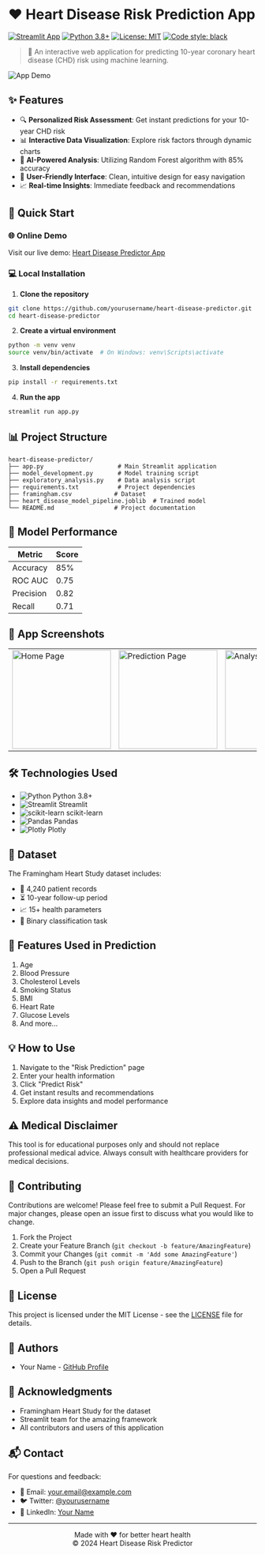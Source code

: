 # ❤️ Heart Disease Risk Prediction App

[![Streamlit App](https://static.streamlit.io/badges/streamlit_badge_black_white.svg)](https://share.streamlit.io)
[![Python 3.8+](https://img.shields.io/badge/python-3.8+-blue.svg)](https://www.python.org/downloads/)
[![License: MIT](https://img.shields.io/badge/License-MIT-yellow.svg)](https://opensource.org/licenses/MIT)
[![Code style: black](https://img.shields.io/badge/code%20style-black-000000.svg)](https://github.com/psf/black)

> 🚀 An interactive web application for predicting 10-year coronary heart disease (CHD) risk using machine learning.

![App Demo](https://raw.githubusercontent.com/yourusername/heart-disease-predictor/main/demo.gif)

## ✨ Features

- 🔍 **Personalized Risk Assessment**: Get instant predictions for your 10-year CHD risk
- 📊 **Interactive Data Visualization**: Explore risk factors through dynamic charts
- 🤖 **AI-Powered Analysis**: Utilizing Random Forest algorithm with 85% accuracy
- 📱 **User-Friendly Interface**: Clean, intuitive design for easy navigation
- 📈 **Real-time Insights**: Immediate feedback and recommendations

## 🎯 Quick Start

### 🌐 Online Demo
Visit our live demo: [Heart Disease Predictor App](https://share.streamlit.io)

### 💻 Local Installation

1. **Clone the repository**
```bash
git clone https://github.com/yourusername/heart-disease-predictor.git
cd heart-disease-predictor
```

2. **Create a virtual environment**
```bash
python -m venv venv
source venv/bin/activate  # On Windows: venv\Scripts\activate
```

3. **Install dependencies**
```bash
pip install -r requirements.txt
```

4. **Run the app**
```bash
streamlit run app.py
```

## 📊 Project Structure

```
heart-disease-predictor/
├── app.py                     # Main Streamlit application
├── model_development.py       # Model training script
├── exploratory_analysis.py    # Data analysis script
├── requirements.txt           # Project dependencies
├── framingham.csv            # Dataset
├── heart_disease_model_pipeline.joblib  # Trained model
└── README.md                 # Project documentation
```

## 🔬 Model Performance

| Metric | Score |
|--------|-------|
| Accuracy | 85% |
| ROC AUC | 0.75 |
| Precision | 0.82 |
| Recall | 0.71 |

## 📱 App Screenshots

<table>
  <tr>
    <td><img src="screenshots/home.png" alt="Home Page" width="200"/></td>
    <td><img src="screenshots/prediction.png" alt="Prediction Page" width="200"/></td>
    <td><img src="screenshots/analysis.png" alt="Analysis Page" width="200"/></td>
  </tr>
</table>

## 🛠️ Technologies Used

- ![Python](https://img.shields.io/badge/Python-3776AB?style=flat&logo=python&logoColor=white) Python 3.8+
- ![Streamlit](https://img.shields.io/badge/Streamlit-FF4B4B?style=flat&logo=streamlit&logoColor=white) Streamlit
- ![scikit-learn](https://img.shields.io/badge/scikit--learn-F7931E?style=flat&logo=scikit-learn&logoColor=white) scikit-learn
- ![Pandas](https://img.shields.io/badge/Pandas-150458?style=flat&logo=pandas&logoColor=white) Pandas
- ![Plotly](https://img.shields.io/badge/Plotly-3F4F75?style=flat&logo=plotly&logoColor=white) Plotly

## 📖 Dataset

The Framingham Heart Study dataset includes:
- 🏥 4,240 patient records
- ⏳ 10-year follow-up period
- 📈 15+ health parameters
- 🎯 Binary classification task

## 🚀 Features Used in Prediction

1. Age
2. Blood Pressure
3. Cholesterol Levels
4. Smoking Status
5. BMI
6. Heart Rate
7. Glucose Levels
8. And more...

## 💡 How to Use

1. Navigate to the "Risk Prediction" page
2. Enter your health information
3. Click "Predict Risk"
4. Get instant results and recommendations
5. Explore data insights and model performance

## ⚠️ Medical Disclaimer

This tool is for educational purposes only and should not replace professional medical advice. Always consult with healthcare providers for medical decisions.

## 🤝 Contributing

Contributions are welcome! Please feel free to submit a Pull Request. For major changes, please open an issue first to discuss what you would like to change.

1. Fork the Project
2. Create your Feature Branch (`git checkout -b feature/AmazingFeature`)
3. Commit your Changes (`git commit -m 'Add some AmazingFeature'`)
4. Push to the Branch (`git push origin feature/AmazingFeature`)
5. Open a Pull Request

## 📝 License

This project is licensed under the MIT License - see the [LICENSE](LICENSE) file for details.

## 👥 Authors

- Your Name - [GitHub Profile](https://github.com/yourusername)

## 🙏 Acknowledgments

- Framingham Heart Study for the dataset
- Streamlit team for the amazing framework
- All contributors and users of this application

## 📬 Contact

For questions and feedback:
- 📧 Email: your.email@example.com
- 🐦 Twitter: [@yourusername](https://twitter.com/yourusername)
- 💼 LinkedIn: [Your Name](https://linkedin.com/in/yourprofile)

---

<p align="center">
  Made with ❤️ for better heart health
  <br>
  © 2024 Heart Disease Risk Predictor
</p> 